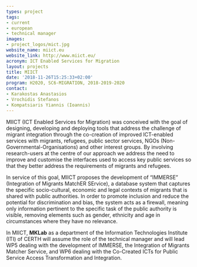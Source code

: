 ```yaml
---
types: project
tags:
- current
- european
- technical manager
images:
- project_logos/mict.jpg
website_name: miict.eu
website_link: http://www.miict.eu/
acronym: ICT Enabled Services for Migration
layout: projects
title: MIICT
date: '2018-11-26T15:25:33+02:00'
program: H2020, SC6-MIGRATION, 2018-2019-2020
contact: 
- Karakostas Anastasios
- Vrochidis Stefanos
- Kompatsiaris Yiannis (Ioannis)
---
```

<p>MIICT (ICT Enabled Services for Migration) was conceived with the goal of designing, developing and deploying tools that address the challenge of migrant integration through the co-creation of improved ICT-enabled services with migrants, refugees, public sector services, NGOs (Non-Governmental-Organisations) and other interest groups. By involving research-users at the centre of our approach we address the need to improve and customise the interfaces used to access key public services so that they better address the requirements of migrants and refugees.</p>
<p>In service of this goal, MIICT proposes the development of “IMMERSE” (Integration of Migrants MatchER SErvice), a database system that captures the specific socio-cultural, economic and legal contexts of migrants that is shared with public authorities. In order to promote inclusion and reduce the potential for discrimination and bias, the system acts as a firewall, meaning only information pertinent to the specific task of the public authority is visible, removing elements such as gender, ethnicity and age in circumstances where they have no relevance.</p>
<p>In MIICT, <b>MKLab</b> as a department of the Information Technologies Institute (ITI) of CERTH will assume the role of the technical manager and will lead WP5 dealing with the development of IMMERSE, the Integration of Migrants Matcher Service, and WP6 dealing with the Co-Created ICTs for Public Service Access Transformation and Integration.</p>
